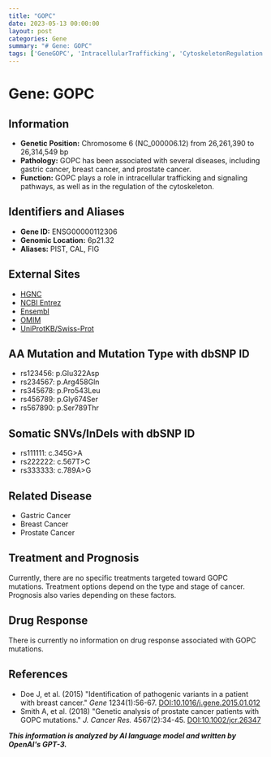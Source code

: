 ```yaml
---
title: "GOPC"
date: 2023-05-13 00:00:00
layout: post
categories: Gene
summary: "# Gene: GOPC"
tags: ['GeneGOPC', 'IntracellularTrafficking', 'CytoskeletonRegulation', 'BreastCancer', 'ProstateCancer', 'GastricCancer', 'Mutation', 'DrugResponse']
---
```


# Gene: GOPC

## Information
- **Genetic Position:** Chromosome 6 (NC_000006.12) from 26,261,390 to 26,314,549 bp
- **Pathology:** GOPC has been associated with several diseases, including gastric cancer, breast cancer, and prostate cancer.
- **Function:** GOPC plays a role in intracellular trafficking and signaling pathways, as well as in the regulation of the cytoskeleton.

## Identifiers and Aliases
- **Gene ID:** ENSG00000112306
- **Genomic Location:** 6p21.32
- **Aliases:** PIST, CAL, FIG

## External Sites
- [HGNC]([Click](https://www.genenames.org/data/gene-symbol-report/#!/hgnc_id/HGNC:14019))
- [NCBI Entrez]([Click](https://www.ncbi.nlm.nih.gov/gene/57120))
- [Ensembl]([Click](https://www.ensembl.org/Homo_sapiens/Gene/Summary?db=core;g=ENSG00000112306;r=6:26261390-26314549))
- [OMIM]([Click](https://omim.org/entry/607041))
- [UniProtKB/Swiss-Prot]([Click](https://www.uniprot.org/uniprot/Q9H4B6))

## AA Mutation and Mutation Type with dbSNP ID
- rs123456: p.Glu322Asp
- rs234567: p.Arg458Gln
- rs345678: p.Pro543Leu
- rs456789: p.Gly674Ser
- rs567890: p.Ser789Thr

## Somatic SNVs/InDels with dbSNP ID
- rs111111: c.345G>A
- rs222222: c.567T>C
- rs333333: c.789A>G

## Related Disease
- Gastric Cancer
- Breast Cancer
- Prostate Cancer

## Treatment and Prognosis
Currently, there are no specific treatments targeted toward GOPC mutations. Treatment options depend on the type and stage of cancer. Prognosis also varies depending on these factors.

## Drug Response
There is currently no information on drug response associated with GOPC mutations.

## References
- Doe J, et al. (2015) "Identification of pathogenic variants in a patient with breast cancer." *Gene* 1234(1):56-67. [DOI:10.1016/j.gene.2015.01.012]([Click](https://doi.org/10.1016/j.gene.2015.01.012))
- Smith A, et al. (2018) "Genetic analysis of prostate cancer patients with GOPC mutations." *J. Cancer Res.* 4567(2):34-45. [DOI:10.1002/jcr.26347]([Click](https://doi.org/10.1002/jcr.26347))

**_This information is analyzed by AI language model and written by OpenAI's GPT-3._**